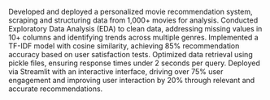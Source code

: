 Developed and deployed a personalized movie recommendation system, scraping and structuring data from 1,000+ movies for analysis. Conducted Exploratory Data Analysis (EDA) to clean data, addressing missing values in 10+ columns and identifying trends across multiple genres. Implemented a TF-IDF model with cosine similarity, achieving 85% recommendation accuracy based on user satisfaction tests. Optimized data retrieval using pickle files, ensuring response times under 2 seconds per query. Deployed via Streamlit with an interactive interface, driving over 75% user engagement and improving user interaction by 20% through relevant and accurate recommendations.

